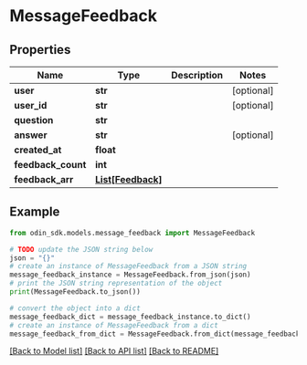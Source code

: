 # MessageFeedback


## Properties

Name | Type | Description | Notes
------------ | ------------- | ------------- | -------------
**user** | **str** |  | [optional] 
**user_id** | **str** |  | [optional] 
**question** | **str** |  | 
**answer** | **str** |  | [optional] 
**created_at** | **float** |  | 
**feedback_count** | **int** |  | 
**feedback_arr** | [**List[Feedback]**](Feedback.md) |  | 

## Example

```python
from odin_sdk.models.message_feedback import MessageFeedback

# TODO update the JSON string below
json = "{}"
# create an instance of MessageFeedback from a JSON string
message_feedback_instance = MessageFeedback.from_json(json)
# print the JSON string representation of the object
print(MessageFeedback.to_json())

# convert the object into a dict
message_feedback_dict = message_feedback_instance.to_dict()
# create an instance of MessageFeedback from a dict
message_feedback_from_dict = MessageFeedback.from_dict(message_feedback_dict)
```
[[Back to Model list]](../README.md#documentation-for-models) [[Back to API list]](../README.md#documentation-for-api-endpoints) [[Back to README]](../README.md)


